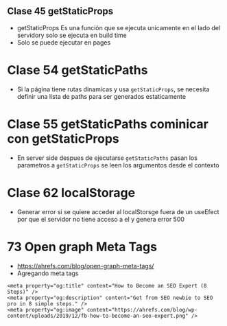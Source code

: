 ## Clase 45 getStaticProps

- getStaticProps Es una función que se ejecuta unicamente en el lado del servidory solo se ejecuta en build time
- Solo se puede ejecutar en pages

# Clase 54 getStaticPaths
- Si la página tiene rutas dinamicas y usa `getStaticProps`, se necesita definir una lista de paths para ser generados estaticamente

# Clase 55 getStaticPaths cominicar con getStaticProps
- En server side despues de ejecutarse `getStaticPaths` pasan los parametros a `getStaticProps` se leen los argumentos desde el contexto

# Clase 62 localStorage
- Generar error si se quiere acceder al localStorsge fuera de un useEfect por que el servidor no tiene acceso a el y genera error 500

# 73 Open graph Meta Tags
- https://ahrefs.com/blog/open-graph-meta-tags/
- Agregando meta tags
```
<meta property="og:title" content="How to Become an SEO Expert (8 Steps)" />
<meta property="og:description" content="Get from SEO newbie to SEO pro in 8 simple steps." />
<meta property="og:image" content="https://ahrefs.com/blog/wp-content/uploads/2019/12/fb-how-to-become-an-seo-expert.png" />
```